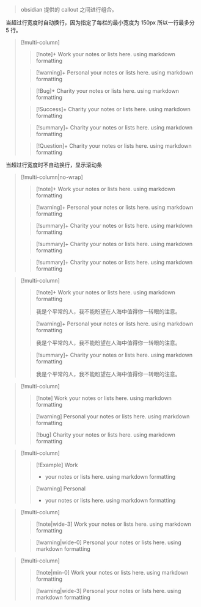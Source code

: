 > obsidian 提供的 callout 之间进行组合。


当超过行宽度时自动换行，因为指定了每栏的最小宽度为 150px 所以一行最多分 5 行。

> [!multi-column]
>
>> [!note]+ Work
>> your notes or lists here. using markdown formatting
>
>> [!warning]+ Personal
>> your notes or lists here. using markdown formatting
>
>> [!Bug]+ Charity
>> your notes or lists here. using markdown formatting
>
>> [!Success]+ Charity
>> your notes or lists here. using markdown formatting
>
>> [!summary]+ Charity
>> your notes or lists here. using markdown formatting
>
>> [!Question]+ Charity
>> your notes or lists here. using markdown formatting


当超过行宽度时不自动换行，显示滚动条

> [!multi-column|no-wrap]
>
>> [!note]+ Work
>> your notes or lists here. using markdown formatting
>
>> [!warning]+ Personal
>> your notes or lists here. using markdown formatting
>
>> [!summary]+ Charity
>> your notes or lists here. using markdown formatting
>
>> [!summary]+ Charity
>> your notes or lists here. using markdown formatting
>
>> [!summary]+ Charity
>> your notes or lists here. using markdown formatting

> [!multi-column]
>
>> [!note]+ Work
>> your notes or lists here. using markdown formatting
>> 
>> 我是个平常的人，我不能盼望在人海中值得你一转眼的注意。
> 
>> [!warning]+ Personal
>> your notes or lists here. using markdown formatting
>> 
>> 我是个平常的人，我不能盼望在人海中值得你一转眼的注意。
>
>> [!summary]+ Charity
>> your notes or lists here. using markdown formatting
>> 
>> 我是个平常的人，我不能盼望在人海中值得你一转眼的注意。

> [!multi-column]
>
>> [!note] Work
>> your notes or lists here. using markdown formatting
>
>> [!warning] Personal
>> your notes or lists here. using markdown formatting
>
>> [!bug] Charity
>> your notes or lists here. using markdown formatting


> [!multi-column]
>
>> [!Example] Work
>> - your notes or lists here. using markdown formatting
>
>> [!warning] Personal
>> - your notes or lists here. using markdown formatting


> [!multi-column]
>
>> [!note|wide-3] Work
>> your notes or lists here. using markdown formatting
>
>> [!warning|wide-0]  Personal
>> your notes or lists here. using markdown formatting

> [!multi-column]
>
>> [!note|min-0] Work
>> your notes or lists here. using markdown formatting
>
>> [!warning|wide-3]  Personal
>> your notes or lists here. using markdown formatting